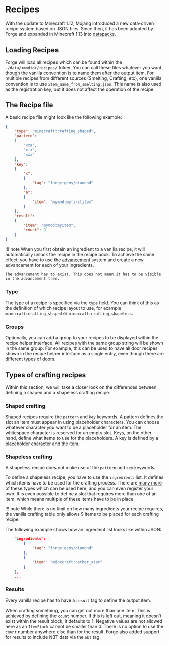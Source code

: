 Recipes
=======

With the update to Minecraft 1.12, Mojang introduced a new data-driven recipe system based on JSON files. Since then, it has been adopted by Forge and expanded in Minecraft 1.13 into [datapacks][datapack].

Loading Recipes
---------------
Forge will load all recipes which can be found within the `./data/<modid>/recipes/` folder. You can call these files whatever you want, though the vanilla convention is to name them after the output item. For multiple recipes from different sources (Smelting, Crafting, etc), one vanilla convention is to use `item_name_from_smelting.json`. This name is also used as the registration key, but it does not affect the operation of the recipe.

The Recipe file
---------------

A basic recipe file might look like the following example:

```json
{
    "type": "minecraft:crafting_shaped",
    "pattern":
    [
        "xxa",
        "x x",
        "xxx"
    ],
    "key":
    {
        "x":
        {
            "tag": "forge:gems/diamond"
        },
        "a":
        {
            "item": "mymod:myfirstitem"
        }
    },
    "result":
    {
        "item": "mymod:myitem",
        "count": 9
    }
}
```

!!! note
    When you first obtain an ingredient to a vanilla recipe, it will automatically unlock the recipe in the recipe book. To achieve the same effect, you have to use the [advancement][] system and create a new advancement for each of your ingredients.

    The advancement has to exist. This does not mean it has to be visible in the advancement tree.

### Type

The type of a recipe is specified via the `type` field. You can think of this as the definition of which recipe layout to use, for example `minecraft:crafting_shaped` or `minecraft:crafting_shapeless`.

### Groups

Optionally, you can add a group to your recipes to be displayed within the recipe helper interface. All recipes with the same group string will be shown in the same group. For example, this can be used to have all door recipes shown in the recipe helper interface as a single entry, even though there are different types of doors.

Types of crafting recipes
-----------------------------
Within this section, we will take a closer look on the differences between defining a shaped and a shapeless crafting recipe.

### Shaped crafting

Shaped recipes require the `pattern` and `key` keywords. A pattern defines the slot an item must appear in using placeholder characters. You can choose whatever character you want to be a placeholder for an item. The whitespace character is reserved for an empty slot. Keys, on the other hand, define what items to use for the placeholders. A key is defined by a placeholder character and the item.

### Shapeless crafting

A shapeless recipe does not make use of the `pattern` and `key` keywords.

To define a shapeless recipe, you have to use the `ingredients` list. It defines which items have to be used for the crafting process. There are [many more][wiki] of these types which can be used here, and you can even register your own. It is even possible to define a slot that requires more than one of an item, which means multiple of these items have to be in place.

!!! note
    While there is no limit on how many ingredients your recipe requires, the vanilla crafting table only allows 9 items to be placed for each crafting recipe.

The following example shows how an ingredient list looks like within JSON:

```json
    "ingredients": [
        {
            "tag": "forge:gems/diamond"
        },
        {
            "item": "minecraft:nether_star"
        }
    ],
    ...
```

### Results

Every vanilla recipe has to have a `result` tag to define the output item.

When crafting something, you can get out more than one item. This is achieved by defining the `count` number. If this is left out, meaning it doesn't exist within the result block, it defaults to 1. Negative values are not allowed here as an `ItemStack` cannot be smaller than 0. There is no option to use the `count` number anywhere else than for the result. Forge also added support for results to include NBT data via the `nbt` tag.

[datapack]: ./index.md
[advancement]: https://minecraft.fandom.com/wiki/Advancement
[wiki]: https://minecraft.gamepedia.com/Recipe
